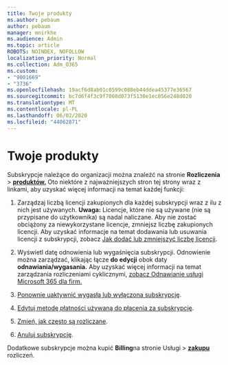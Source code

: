 ```yaml
---
title: Twoje produkty
ms.author: pebaum
author: pebaum
manager: mnirkhe
ms.audience: Admin
ms.topic: article
ROBOTS: NOINDEX, NOFOLLOW
localization_priority: Normal
ms.collection: Adm_O365
ms.custom:
- "9001669"
- "3736"
ms.openlocfilehash: 19acf6d8ab01c0599c088eb44ddea45377e36567
ms.sourcegitcommit: bc7d6f4f3c9f7060d073f5130e1ec856e248d020
ms.translationtype: MT
ms.contentlocale: pl-PL
ms.lasthandoff: 06/02/2020
ms.locfileid: "44062871"
---
```

# <a name="your-products"></a>Twoje produkty

Subskrypcje należące do organizacji można znaleźć na stronie **Rozliczenia**  >  **[produktów.](https://go.microsoft.com/fwlink/p/?linkid=842054)** Oto niektóre z najważniejszych stron tej strony wraz z linkami, aby uzyskać więcej informacji na temat każdej funkcji:

1. Zarządzaj liczbą licencji zakupionych dla każdej subskrypcji wraz z ilu z nich jest używanych.  **Uwaga:** Licencje, które nie są używane (nie są przypisane do użytkownika) są nadal naliczane.  Aby nie zostać obciążony za niewykorzystane licencje, zmniejsz liczbę zakupionych licencji. Aby uzyskać informacje na temat dodawania lub usuwania licencji z subskrypcji, zobacz [Jak dodać lub zmniejszyć liczbę licencji](https://docs.microsoft.com/alchemyinsights/how-to-add-or-reduce-licenses).

2. Wyświetl datę odnowienia lub wygaśnięcia subskrypcji.  Odnowienie można zarządzać, klikając łącze **do edycji** obok daty **odnawiania/wygasania.**  Aby uzyskać więcej informacji na temat zarządzania rozliczeniami cyklicznymi, [zobacz Odnawianie usługi Microsoft 365 dla firm.](https://go.microsoft.com/fwlink/?linkid=2119216)

3. [Ponownie uaktywnić wygasłą lub wyłączona subskrypcję](https://go.microsoft.com/fwlink/?linkid=2117519).

4. [Edytuj metodę płatności używaną do płacenia za subskrypcję](https://go.microsoft.com/fwlink/?linkid=2117167).

5. [Zmień, jak często są rozliczane](https://go.microsoft.com/fwlink/?linkid=2119112).

6. [Anuluj subskrypcję](https://go.microsoft.com/fwlink/?linkid=2119113).

Dodatkowe subskrypcje można kupić **Billing**na stronie Usługi  >  [**zakupu**](https://go.microsoft.com/fwlink/p/?linkid=868433) rozliczeń.

